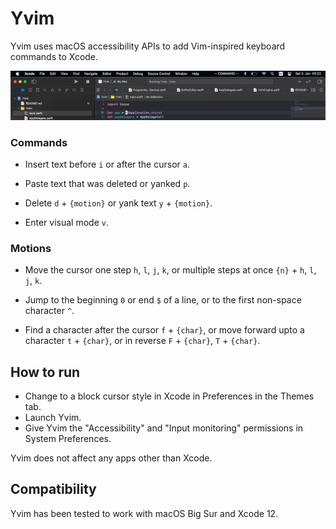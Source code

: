#  Yvim

Yvim uses macOS accessibility APIs to add Vim-inspired keyboard commands to Xcode.

![Command mode](screenshot.png)

### Commands

* Insert text before `i` or after the cursor `a`.

* Paste text that was deleted or yanked `p`.

* Delete `d` + `{motion}` or yank text `y` + `{motion}`.

* Enter visual mode `v`.

### Motions

* Move the cursor one step `h`, `l`, `j`, `k`, or multiple steps at once `{n}` + `h`, `l`, `j`, `k`.

* Jump to the beginning `0` or end `$` of a line, or to the first non-space character `^`.

* Find a character after the cursor `f` + `{char}`, or move forward upto a character `t` + `{char}`, or in reverse `F` + `{char}`, `T` + `{char}`.

## How to run

* Change to a block cursor style in Xcode in Preferences in the Themes tab.
* Launch Yvim.
* Give Yvim the "Accessibility" and "Input monitoring" permissions in System Preferences.

Yvim does not affect any apps other than Xcode.

## Compatibility

Yvim has been tested to work with macOS Big Sur and Xcode 12.
